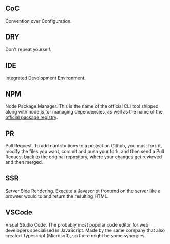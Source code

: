 ## CoC
Convention over Configuration.

## DRY
Don't repeat yourself.

## IDE
Integrated Development Environment.

## NPM
Node Package Manager. This is the name of the official CLI tool shipped along
with node.js for managing dependencies, as well as the name of the [official
package registry](https://www.npmjs.com).

## PR
Pull Request. To add contributions to a project on Github, you must fork it,
modify the files you want, commit and push your fork, and then send a Pull
Request back to the original repository, where your changes get reviewed and
then merged.

## SSR
Server Side Rendering. Execute a Javascript frontend on the server like a
browser would to and return the resulting HTML.

## VSCode
Visual Studio Code. The probably most popular code editor for web developers
specialised in JavaScript. Made by the same company that also created Typescript
(Microsoft), so there might be some synergies.